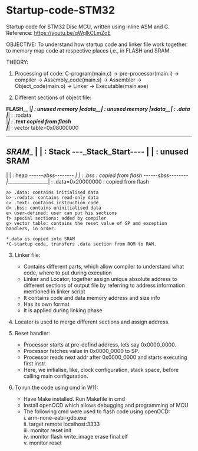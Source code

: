 # Startup-code-STM32
Startup code for STM32 Disc MCU, written using inline ASM and C.
Reference: https://youtu.be/qWqlkCLmZoE

OBJECTIVE: To understand how startup code and linker file work together to memory map code at respective places i,e., in FLASH and SRAM.

THEORY:

1. Processing of code:
C-program(main.c) -> pre-processor(main.i) -> compiler -> Assembly_code(main.s) -> Assembler -> Object_code(main.o) -> Linker -> Executable(main.exe)

2. Different sections of object file:

 ______FLASH________ 
|___________________| : unused memory 
|______edata________| : unused memory
|______sdata________| : .data 
|___________________| : .rodata               
|___________________| : .text copied from flash      
|___________________| : vector table=0x08000000

****************************************************************

 _______SRAM________
|                   | : Stack
 ---_Stack_Start----
|                   | : unused SRAM
 -------------------
|                   | : heap
 ------_ebss--------
|                   | : .bss : copied from flash
 ------_sbss--------
|___________________| : .data=0x20000000 : copied from flash

    a> .data: contains initialised data
    b> .rodata: contains read-only data
    c> .text: contains instruction code
    d> .bss: contains uninitialised data
    e> user-defined: user can put his sections
    f> special sections: added by compiler
    g> vector table: contains the reset value of SP amd exception handlers, in order.

    *.data is copied into SRAM
    *C-startup code, transfers .data section from ROM to RAM.

3. Linker file:
    - Contains different parts, which allow compiler to understand what code, where to put during execution
    - Linker and Locator, together assign unique absolute address to different sections of output file by referring to address information mentioned in linker script
    - It contains code and data memory address and size info
    - Has its own format
    - It is applied during linking phase

4. Locator is used to merge different sections and assign address.

5. Reset handler:
    - Processor starts at pre-defind address, lets say 0x0000_0000.
    - Processor fetches value in 0x0000_0000 to SP.
    - Processor reads next addr after 0x0000_0000 and starts executing first instr.
    - Here, we initialise, like, clock configuration, stack space, before calling main configuration.

6. To run the code using cmd in W11:
    - Have Make installed. Run Makefile in cmd
    - Install openOCD which allows debugging and programming of MCU
    - The following cmd were used to flash code using openOCD:  
        i. arm-none-eabi-gdb.exe      
        ii. target remote localhost:3333      
        iii. monitor reset init      
        iv. monitor flash write_image erase final.elf      
        v. monitor reset
